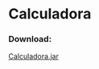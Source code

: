 # Calculadora <br>
### Download: 
[Calculadora.jar](https://github.com/Geydson-Santos/Calculadora/tree/main/dist/Calculadora.jar)
